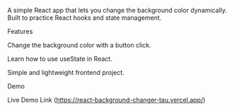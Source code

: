 A simple React app that lets you change the background color dynamically. Built to practice React hooks and state management.

Features

Change the background color with a button click.

Learn how to use useState in React.

Simple and lightweight frontend project.

Demo

Live Demo Link
 (https://react-background-changer-tau.vercel.app/)
